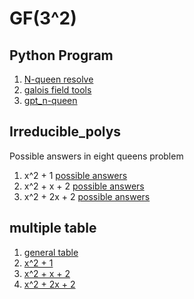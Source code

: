 # GF(3^2)

## Python Program

1. [N-queen resolve](./GF_python_file/my_eight.py)
2. [galois field tools](./GF_python_file/galois_field.py)
3. [gpt_n-queen](./GF_python_file/gpt_N_queens.py)

## Irreducible_polys
Possible answers in eight queens problem

1. x^2 + 1 [possible answers](./GF_Answer/GF_Answer/poly_possible_ans1.txt)
2. x^2 + x + 2 [possible answers](./GF_Answer/GF_Answer/poly_possible_ans2.txt)
3. x^2 + 2x + 2 [possible answers](./GF_Answer/GF_Answer/poly_possible_ans3.txt)

## multiple table
1. [general table](./GF_Answer/GF(3%5E2)_irr_poly.txt) 
2. [x^2 + 1](./GF_Answer/poly_index_1.txt)
3. [x^2 + x + 2](./GF_Answer/poly_index_2.txt)
4. [x^2 + 2x + 2](./GF_Answer/poly_index_3.txt)


